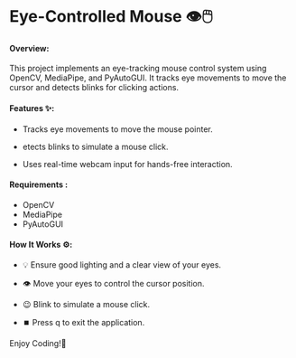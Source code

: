 # Eye-Controlled Mouse 👁️🖱️

#### Overview:

This project implements an eye-tracking mouse control system using OpenCV, MediaPipe, and PyAutoGUI. It tracks eye movements to move the cursor and detects blinks for clicking actions.

#### Features ✨:
 - Tracks eye movements to move the mouse pointer.

 - etects blinks to simulate a mouse click.

 - Uses real-time webcam input for hands-free interaction.

#### Requirements :

- OpenCV
- MediaPipe
- PyAutoGUI

#### How It Works ⚙️:

- 💡 Ensure good lighting and a clear view of your eyes.

 - 👁️ Move your eyes to control the cursor position.

 - 😉 Blink to simulate a mouse click.

 - ⏹️ Press q to exit the application.

Enjoy Coding!🚀

